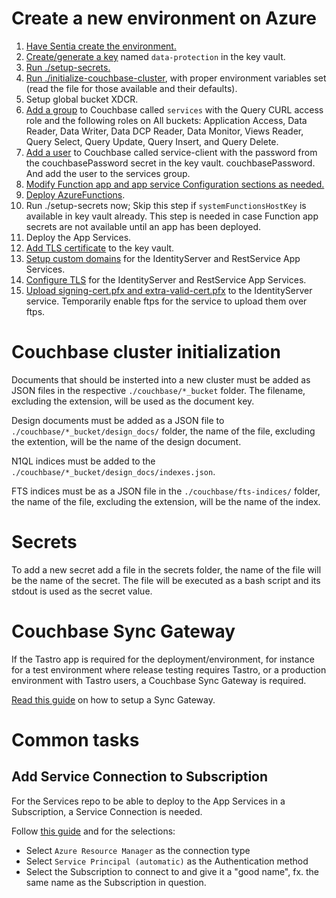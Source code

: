 # Create a new environment on Azure

1. [Have Sentia create the environment.](docs/create-environment.md)
2. [Create/generate a key](docs/keyvault-key-generation.md) named `data-protection` in the key vault.
3. [Run ./setup-secrets.](docs/setup-secrets.md)
4. [Run ./initialize-couchbase-cluster](docs/initialize-couchbase-cluster.md), with proper environment variables set (read the file for
   those available and their defaults).
5. Setup global bucket XDCR.
6. [Add a group](docs/couchbase-users-and-roles.md) to Couchbase called `services` with the
   Query CURL access role and the following
   roles on All buckets: Application Access, Data Reader, Data Writer, Data DCP Reader,
   Data Monitor, Views Reader, Query Select, Query Update, Query Insert, and Query Delete.
7. [Add a user](docs/couchbase-users-and-roles.md) to Couchbase called service-client with the
   password from the couchbasePassword secret in the key vault.
   couchbasePassword. And add the user to the services group.
8. [Modify Function app and app service Configuration sections as needed.](docs/app-service-configuration.md)
9. [Deploy AzureFunctions](docs/deploy-services.md).
10. Run ./setup-secrets now; Skip this step if `systemFunctionsHostKey` is available in key vault already. This step is needed in case Function app secrets are not available until an app has been deployed.
11. Deploy the App Services.
12. [Add TLS certificate](docs/add-tls-certificate.md) to the key vault.
13. [Setup custom domains](docs/setup-custom-domains.md) for the IdentityServer and RestService App Services.
14. [Configure TLS](docs/configure-tls.md) for the IdentityServer and RestService App Services.
15. [Upload signing-cert.pfx and extra-valid-cert.pfx](docs/upload-identityserver-certificates.md) to the IdentityServer service. Temporarily enable ftps for the service to upload them over ftps.

# Couchbase cluster initialization

Documents that should be insterted into a new cluster must be added as JSON files in the
respective `./couchbase/*_bucket` folder. The filename, excluding the extension, will be used
as the document key.

Design documents must be added as a JSON file to `./couchbase/*_bucket/design_docs/` folder,
the name of the file, excluding the extention, will be the name of the design document.

N1QL indices must be added to the `./couchbase/*_bucket/design_docs/indexes.json`.

FTS indices must be as a JSON file in the `./couchbase/fts-indices/` folder, the name of the
file, excluding the extension, will be the name of the index.

# Secrets

To add a new secret add a file in the secrets folder, the name of the file will be the name of
the secret. The file will be executed as a bash script and its stdout is used as the secret
value.

# Couchbase Sync Gateway

If the Tastro app is required for the deployment/environment, for instance for a test environment
where release testing requires Tastro, or a production environment with Tastro users, a Couchbase
Sync Gateway is required.

[Read this guide](docs/sync-gateway.md) on how to setup a Sync Gateway.

# Common tasks

## Add Service Connection to Subscription

For the Services repo to be able to deploy to the App Services in a Subscription, a Service Connection is needed.

Follow [this guide](https://docs.microsoft.com/en-us/azure/devops/pipelines/library/service-endpoints?view=azure-devops&tabs=yaml) and for the selections:

- Select `Azure Resource Manager` as the connection type
- Select `Service Principal (automatic)` as the Authentication method
- Select the Subscription to connect to and give it a "good name", fx. the same name as the Subscription in question.
